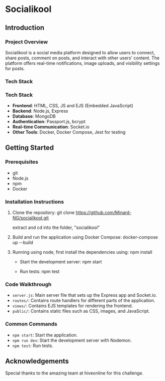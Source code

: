 # Socialikool

## Introduction

### Project Overview

Socialikool is a social media platform designed to allow users to connect, share posts, comment on posts, and interact with other users' content. The platform offers real-time notifications, image uploads, and visibility settings for posts.

### Tech Stack

### Tech Stack

- **Frontend**: HTML, CSS, JS and EJS (Embedded JavaScript)
- **Backend**: Node.js, Express
- **Database**: MongoDB
- **Authentication**: Passport.js, bcrypt
- **Real-time Communication**: Socket.io
- **Other Tools**: Docker, Docker Compose, Jest for testing

## Getting Started

### Prerequisites

- git
- Node.js
- npm
- Docker

### Installation Instructions

1. Clone the repository:
   git clone https://github.com/Minard-NG/socialikool.git

   extract and cd into the folder, "socialikool"

2. Build and run the application using Docker Compose:
   docker-compose up --build

3. Running using node, first install the dependencies using:
   npm install

   - Start the development server:
     npm start

   - Run tests:
     npm test

### Code Walkthrough

- `server.js`: Main server file that sets up the Express app and Socket.io.
- `routes/`: Contains route handlers for different parts of the application.
- `views/`: Contains EJS templates for rendering the frontend.
- `public/`: Contains static files such as CSS, images, and JavaScript.

### Common Commands

- `npm start`: Start the application.
- `npm run dev`: Start the development server with Nodemon.
- `npm test`: Run tests.

## Acknowledgements

Special thanks to the amazing team at hiveonline for this challenge.
